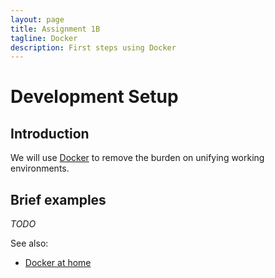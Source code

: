 ```yaml
---
layout: page
title: Assignment 1B
tagline: Docker
description: First steps using Docker
---
```


# Development Setup

## Introduction

We will use [Docker](https://docs.docker.com/linux/) to remove the burden on unifying working environments.

## Brief examples

*TODO*

See also:
* [Docker at home](../pages/docker.md)
